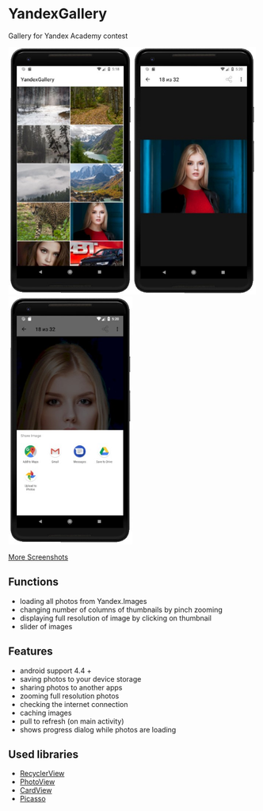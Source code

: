 # YandexGallery
Gallery for Yandex Academy contest

<img src="https://github.com/Abror96/YandexGallery/raw/master/Previews/Screen%201.jpg" width="250" height="500"/><img src="https://github.com/Abror96/YandexGallery/raw/master/Previews/Screen%202.jpg" width="250" height="500"/><img src="https://github.com/Abror96/YandexGallery/raw/master/Previews/Screen%204.jpg" width="250" height="500"/>

<a href="https://yadi.sk/d/wBPRPglg3VLEZT" target="_blank">More Screenshots</a>

## Functions
* loading all photos from Yandex.Images
* changing number of columns of thumbnails by pinch zooming
* displaying full resolution of image by clicking on thumbnail
* slider of images

## Features
* android support 4.4 +
* saving photos to your device storage
* sharing photos to another apps
* zooming full resolution photos
* checking the internet connection
* caching images
* pull to refresh (on main activity)
* shows progress dialog while photos are loading

## Used libraries
* [RecyclerView](https://developer.android.com/reference/android/support/v7/widget/RecyclerView)
* [PhotoView](https://github.com/chrisbanes/PhotoView)
* [CardView](https://developer.android.com/reference/android/support/v7/widget/CardView)
* [Picasso](http://square.github.io/picasso/)
